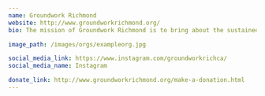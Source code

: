 ```yaml
---
name: Groundwork Richmond
website: http://www.groundworkrichmond.org/
bio: The mission of Groundwork Richmond is to bring about the sustained regeneration, improvement and management of the physical environment by developing community-based partnerships which empower people, businesses and organizations to promote environmental, economic and social well-being.

image_path: /images/orgs/exampleorg.jpg

social_media_link: https://www.instagram.com/groundworkrichca/
social_media_name: Instagram

donate_link: http://www.groundworkrichmond.org/make-a-donation.html
---
```

